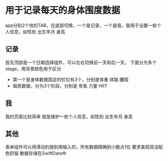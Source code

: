 # 用于记录每天的身体围度数据

app分别2个他的TAB，在底部切换，一个是记录，一个是我，我用于设置一些个人信息，如性别 出生年月 身高

## 记录
首先顶部是一个日期选择组件，可以左右切换前一天和后一天。
下面分为多个stage，用背景颜色用于区分
- 第一个是身体数据固定的栏位有3个，分别是体重 体脂 腰围
- 锻炼数据，分为3个阶段，分别是 有氧 力量 HIIT

## 我
我的页面比较简单 就是维护一些个人信息，如性别 出生年月 身高


## 其他
表单组件可以用滑动的就别用输入的，所有数据精确到小数点1位
要求美观简洁配色舒服
数据存储在SwiftData中